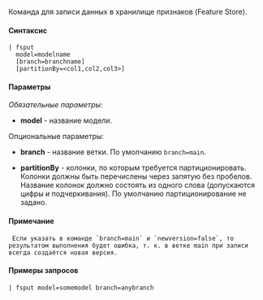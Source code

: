 Команда для записи данных в хранилище признаков (Feature Store).

#### Синтаксис

```
| fsput 
  model=modelname 
  [branch=branchname] 
  [partitionBy=<col1,col2,col3>]
```

#### Параметры

_Обязательные параметры_:

- **model** - название модели.

Опциональные параметры:

- **branch** - название ветки. По умолчанию `branch=main`.

- **partitionBy** - колонки, по которым требуется партиционировать. Колонки должны быть перечислены через запятую
  без пробелов. Название колонок должно состоять из одного слова (допускаются цифры и подчеркивания). По умолчанию
  партиционирование не задано.

#### Примечание

     Если указать в команде `branch=main` и `newversion=false`, то результатом выполнения будет ошибка, т. к. в ветке main при записи всегда создаётся новая версия. 

#### Примеры запросов

```
| fsput model=somemodel branch=anybranch
```
